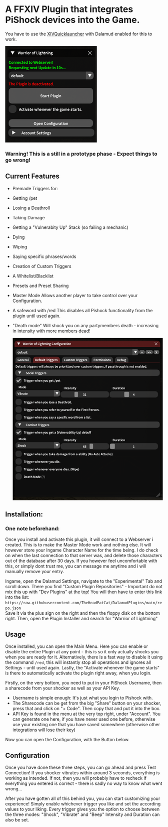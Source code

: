 

# A FFXIV Plugin that integrates PiShock devices into the Game.

You have to use the [XIVQuicklauncher](https://goatcorp.github.io/) with Dalamud enabled for this to work.

![Preview of Main Menu](preview.png)

### Warning! This is a still in a prototype phase - Expect things to go wrong!


## Current Features
 - Premade Triggers for:
 - Getting /pet
 - Losing a Deathroll
 - Taking Damage
 - Getting a "Vulnerabity Up" Stack (so failing a mechanic)
 - Dying
 - Wiping
 - Saying specific phrases/words
- Creation of Custom Triggers
- A Whitelist/Blacklist
- Presets and Preset Sharing
- Master Mode
  Allows another player to take control over your Configuration.
- A safeword with /red
  This disables all Pishock functionality from the plugin until used again.
- "Death mode"
  Will shock you on any partymembers death - increasing in intensity with more members dead!
 
  ![Preview of Configuration](configPreview.png)
  


## Installation:

### One note beforehand:
Once you install and activate this plugin, it will connect to a Webserver i created.
This is to make the Master Mode work and nothing else.
It will however store your Ingame Character Name for the time being.
I do check on when the last connection to that server was, and delete those
characters out of the database after 30 days.
If you however feel uncomfortable with this, or simply dont trust me, you can message me anytime and i will manually remove your entry.



Ingame, open the Dalamud Settings, navigate to the "Experimental" Tab and scroll down.
There you find "Custom Plugin Repositories" - Important do not mix this up with "Dev Plugins" at the top!
You will then have to enter this link into the list:  
`https://raw.githubusercontent.com/TheHeadPatCat/DalamudPlugins/main/repo.json`  
Save it via the plus sign on the right and then the floppy disk on the bottom right.
Then, open the Plugin Installer and search for "Warrior of Lightning"



## Usage



Once installed, you can open the Main Menu.
Here you can enable or disable the entire Plugin at any point - this is so it only actually shocks you when you are ready for it.
Alternatively, there is a fast way to disable it using the command `/red`, this will instantly stop all operations and ignores all Settings - until used again.
Lastly, the "Activate whenever the game starts" is there to automatically activate the plugin right away, when you login.

Firstly, on the very bottom, you need to put in your PiShock Username, then a sharecode from your shocker as well as your API Key.
- Username is simple enough: It's just what you login to Pishock with.
- The Sharecode can be get from the big "Share" button on your shocker, press that and click on "+ Code". Then copy that and put it into the box.
- API Key is found in the menu at the very top right, under "Account". You can generate one here, if you have never used one before, otherwise use your existing one that you have saved somewhere (otherwise other integrations will lose their key)

Now you can open the Configuration, with the Button below.

## Configuration

Once you have done these three steps, you can go ahead and press Test Connection!
If you shocker vibrates within around 3 seconds, everything is working as intended.
If not, then you will probably have to recheck if everything you entered is correct - there is sadly no way to know what went wrong...

After you have gotten all of this behind you, you can start customizing your experience!
Simply enable whichever trigger you like and set the according values to your liking.
Every trigger gives you the option to choose between the three modes: "Shock", "Vibrate" and "Beep"
Intensity and Duration can also be set.



